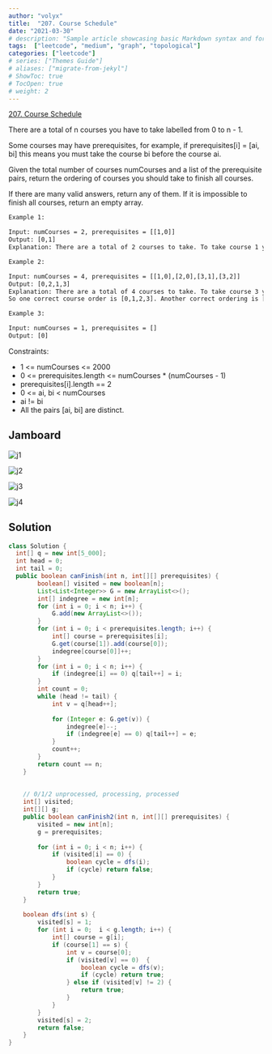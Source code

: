 ```yaml
---
author: "volyx"
title:  "207. Course Schedule"
date: "2021-03-30"
# description: "Sample article showcasing basic Markdown syntax and formatting for HTML elements."
tags:  ["leetcode", "medium", "graph", "topological"]
categories: ["leetcode"]
# series: ["Themes Guide"]
# aliases: ["migrate-from-jekyl"]
# ShowToc: true
# TocOpen: true
# weight: 2
---
```


[207. Course Schedule](https://leetcode.com/problems/course-schedule/)

There are a total of n courses you have to take labelled from 0 to n - 1.

Some courses may have prerequisites, for example, if prerequisites[i] = [ai, bi] this means you must take the course bi before the course ai.

Given the total number of courses numCourses and a list of the prerequisite pairs, return the ordering of courses you should take to finish all courses.

If there are many valid answers, return any of them. If it is impossible to finish all courses, return an empty array.

```txt
Example 1:

Input: numCourses = 2, prerequisites = [[1,0]]
Output: [0,1]
Explanation: There are a total of 2 courses to take. To take course 1 you should have finished course 0. So the correct course order is [0,1].
```

```txt
Example 2:

Input: numCourses = 4, prerequisites = [[1,0],[2,0],[3,1],[3,2]]
Output: [0,2,1,3]
Explanation: There are a total of 4 courses to take. To take course 3 you should have finished both courses 1 and 2. Both courses 1 and 2 should be taken after you finished course 0.
So one correct course order is [0,1,2,3]. Another correct ordering is [0,2,1,3].
```

```txt
Example 3:

Input: numCourses = 1, prerequisites = []
Output: [0]
```

Constraints:

- 1 <= numCourses <= 2000
- 0 <= prerequisites.length <= numCourses * (numCourses - 1)
- prerequisites[i].length == 2
- 0 <= ai, bi < numCourses
- ai != bi
- All the pairs [ai, bi] are distinct.

## Jamboard

![j1](/images/207_Course_Schedule_1.png)

![j2](/images/207_Course_Schedule_2.png)

![j3](/images/207_Course_Schedule_3.png)

![j4](/images/207_Course_Schedule_4.png)

## Solution

```java
class Solution {
  int[] q = new int[5_000];
  int head = 0;
  int tail = 0;  
  public boolean canFinish(int n, int[][] prerequisites) {
        boolean[] visited = new boolean[n];
        List<List<Integer>> G = new ArrayList<>();
        int[] indegree = new int[n];
        for (int i = 0; i < n; i++) {
            G.add(new ArrayList<>());
        }
        for (int i = 0; i < prerequisites.length; i++) {
            int[] course = prerequisites[i];
            G.get(course[1]).add(course[0]);
            indegree[course[0]]++;
        }
        for (int i = 0; i < n; i++) {
            if (indegree[i] == 0) q[tail++] = i;
        }
        int count = 0;
        while (head != tail) {
            int v = q[head++];
            
            for (Integer e: G.get(v)) {
                indegree[e]--;
                if (indegree[e] == 0) q[tail++] = e;
            }
            count++;
        }
        return count == n;
    }
    
    
    // 0/1/2 unprocessed, processing, processed
    int[] visited;
    int[][] g;
    public boolean canFinish2(int n, int[][] prerequisites) {
        visited = new int[n];
        g = prerequisites;
        
        for (int i = 0; i < n; i++) {
            if (visited[i] == 0) {
                boolean cycle = dfs(i);
                if (cycle) return false;
            }
        }
        return true;
    }
    
    boolean dfs(int s) {
        visited[s] = 1;
        for (int i = 0;  i < g.length; i++) {
            int[] course = g[i];
            if (course[1] == s) {
                int v = course[0];
                if (visited[v] == 0)  {
                    boolean cycle = dfs(v);
                    if (cycle) return true;
                } else if (visited[v] != 2) {
                    return true;
                }
            }
        }
        visited[s] = 2;
        return false;
    }
}
```

